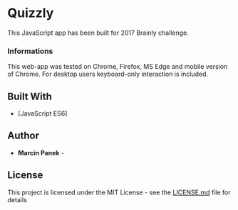 # Quizzly

This JavaScript app has been built for 2017 Brainly challenge.

### Informations

This web-app was tested on Chrome, Firefox, MS Edge and mobile version of Chrome.
For desktop users keyboard-only interaction is included.

## Built With

* [JavaScript ES6]

## Author

* **Marcin Panek** - 

## License

This project is licensed under the MIT License - see the [LICENSE.md](LICENSE.md) file for details
